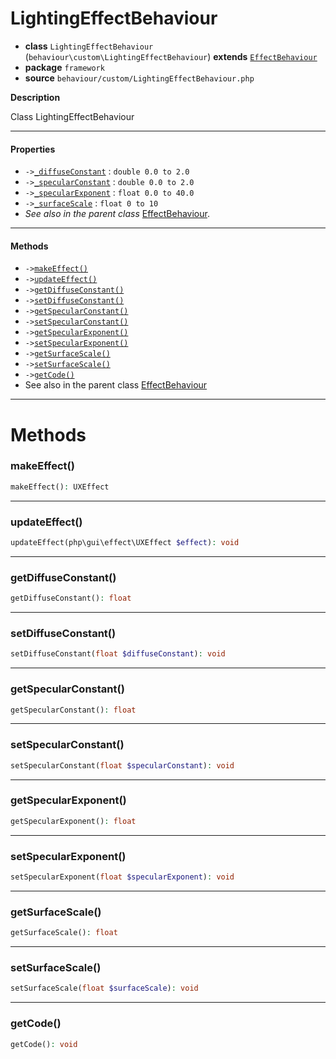 # LightingEffectBehaviour

- **class** `LightingEffectBehaviour` (`behaviour\custom\LightingEffectBehaviour`) **extends** [`EffectBehaviour`](https://github.com/jphp-compiler/develnext/blob/master/dn-app-framework/api-docs/classes/php/gui/framework/behaviour/custom/EffectBehaviour.md)
- **package** `framework`
- **source** `behaviour/custom/LightingEffectBehaviour.php`

**Description**

Class LightingEffectBehaviour

---

#### Properties

- `->`[`_diffuseConstant`](#prop-_diffuseconstant) : `double 0.0 to 2.0`
- `->`[`_specularConstant`](#prop-_specularconstant) : `double 0.0 to 2.0`
- `->`[`_specularExponent`](#prop-_specularexponent) : `float 0.0 to 40.0`
- `->`[`_surfaceScale`](#prop-_surfacescale) : `float 0 to 10`
- *See also in the parent class* [EffectBehaviour](https://github.com/jphp-compiler/develnext/blob/master/dn-app-framework/api-docs/classes/php/gui/framework/behaviour/custom/EffectBehaviour.md).

---

#### Methods

- `->`[`makeEffect()`](#method-makeeffect)
- `->`[`updateEffect()`](#method-updateeffect)
- `->`[`getDiffuseConstant()`](#method-getdiffuseconstant)
- `->`[`setDiffuseConstant()`](#method-setdiffuseconstant)
- `->`[`getSpecularConstant()`](#method-getspecularconstant)
- `->`[`setSpecularConstant()`](#method-setspecularconstant)
- `->`[`getSpecularExponent()`](#method-getspecularexponent)
- `->`[`setSpecularExponent()`](#method-setspecularexponent)
- `->`[`getSurfaceScale()`](#method-getsurfacescale)
- `->`[`setSurfaceScale()`](#method-setsurfacescale)
- `->`[`getCode()`](#method-getcode)
- See also in the parent class [EffectBehaviour](https://github.com/jphp-compiler/develnext/blob/master/dn-app-framework/api-docs/classes/php/gui/framework/behaviour/custom/EffectBehaviour.md)

---
# Methods

<a name="method-makeeffect"></a>

### makeEffect()
```php
makeEffect(): UXEffect
```

---

<a name="method-updateeffect"></a>

### updateEffect()
```php
updateEffect(php\gui\effect\UXEffect $effect): void
```

---

<a name="method-getdiffuseconstant"></a>

### getDiffuseConstant()
```php
getDiffuseConstant(): float
```

---

<a name="method-setdiffuseconstant"></a>

### setDiffuseConstant()
```php
setDiffuseConstant(float $diffuseConstant): void
```

---

<a name="method-getspecularconstant"></a>

### getSpecularConstant()
```php
getSpecularConstant(): float
```

---

<a name="method-setspecularconstant"></a>

### setSpecularConstant()
```php
setSpecularConstant(float $specularConstant): void
```

---

<a name="method-getspecularexponent"></a>

### getSpecularExponent()
```php
getSpecularExponent(): float
```

---

<a name="method-setspecularexponent"></a>

### setSpecularExponent()
```php
setSpecularExponent(float $specularExponent): void
```

---

<a name="method-getsurfacescale"></a>

### getSurfaceScale()
```php
getSurfaceScale(): float
```

---

<a name="method-setsurfacescale"></a>

### setSurfaceScale()
```php
setSurfaceScale(float $surfaceScale): void
```

---

<a name="method-getcode"></a>

### getCode()
```php
getCode(): void
```